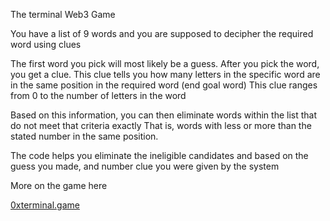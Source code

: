 The terminal Web3 Game

You have a list of 9 words and you are supposed to decipher the required word using clues

The first word you pick will most likely be a guess. 
After you pick the word, you get a clue.
This clue tells you how many letters in the specific word are in the same position in the required word (end goal word)
This clue ranges from 0 to the number of letters in the word

Based on this information, you can then eliminate words within the list that do not meet that criteria exactly
That is, words with less or more than the stated number in the same position.

The code helps you eliminate the ineligible candidates and based on the guess you made, and number clue you were given by the system

More on the game here

[0xterminal.game]([https://0xterminal.game/])

